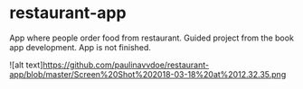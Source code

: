 # restaurant-app

App where people order food from restaurant. Guided project from the book app development. 
App is not finished.

![alt text]https://github.com/paulinavvdoe/restaurant-app/blob/master/Screen%20Shot%202018-03-18%20at%2012.32.35.png
